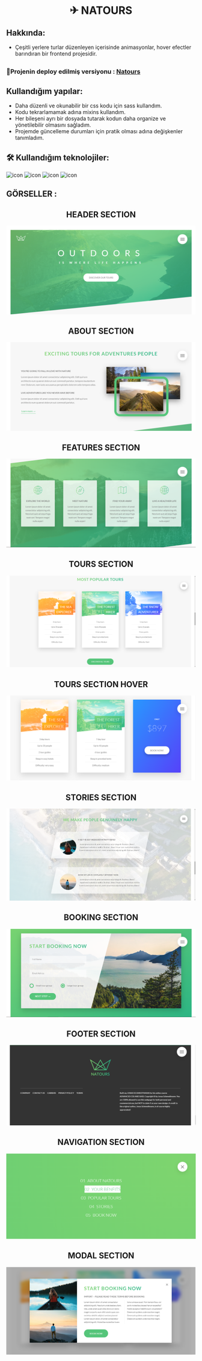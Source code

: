# <h1 align="center"> ✈ NATOURS </h1>
<!--Forkify-App i, The Complate Javascript Course - 'Jonas Schmedtmann' eşliğinde  oluşturdum.-->
## Hakkında:
* Çeşitli yerlere turlar düzenleyen içerisinde animasyonlar, hover efectler barındıran bir frontend projesidir.

## <h3>🔴Projenin deploy edilmiş versiyonu : <a href="************">Natours</a></h3>
 

## Kullandığım yapılar:
* Daha düzenli ve okunabilir bir css kodu  için sass kullandım.
* Kodu tekrarlamamak adına mixins kullandım.
* Her bileşeni ayrı bir dosyada tutarak kodun daha organize ve yönetilebilir olmasını sağladım.
* Projemde güncelleme durumları için pratik olması adına değişkenler tanımladım.

## 🛠 Kullandığım teknolojiler:
![icon](./tech-icons/html-icon.png) ![icon](./tech-icons/css-icon.png)  ![icon](./tech-icons/sass-icon.png) ![icon](./tech-icons/npm-icon.png)

## GÖRSELLER :
<h2 align="center">HEADER SECTION</h2>
<img src="readme-img/natours1.png"/>
<h2 align="center">ABOUT SECTION</h2>
<img src="readme-img/natours2.png"/>
<h2 align="center">FEATURES SECTION</h2>
<img src="readme-img/natours3.png"/>
<h2 align="center">TOURS SECTION</h2>
<img src="readme-img/natours4.png"/>
<h2 align="center">TOURS SECTION HOVER</h2>
<img src="readme-img/natours4_1.png"/>
<h2 align="center">STORIES SECTION</h2>
<img src="readme-img/natours5.png"/>
<h2 align="center">BOOKING SECTION</h2>
<img src="readme-img/natours6.png"/>
<h2 align="center">FOOTER SECTION</h2>
<img src="readme-img/natours7.png"/>
<h2 align="center">NAVIGATION SECTION</h2>
<img src="readme-img/natours8.png"/>
<h2 align="center">MODAL SECTION</h2>
<img src="readme-img/natours9.png"/>

